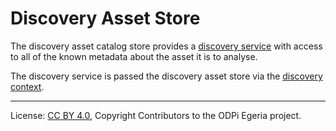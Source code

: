 <!-- SPDX-License-Identifier: CC-BY-4.0 -->
<!-- Copyright Contributors to the ODPi Egeria project 2019. -->

# Discovery Asset Store

The discovery asset catalog store provides a [discovery service](discovery-service.md)
with access to all of the known metadata about the asset it is to analyse.

The discovery service is passed the discovery asset store via the
[discovery context](discovery-context.md).


----
License: [CC BY 4.0](https://creativecommons.org/licenses/by/4.0/),
Copyright Contributors to the ODPi Egeria project.